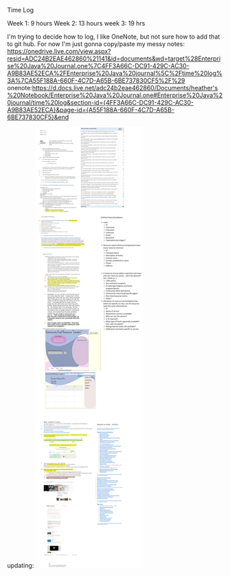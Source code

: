  Time Log

Week 1: 9 hours
Week 2: 13 hours
week 3: 19 hrs

I'm trying to decide how to log, I like OneNote, but not sure how to add that to git hub.
For now I'm just gonna copy/paste my messy notes:
https://onedrive.live.com/view.aspx?resid=ADC24B2EAE462860%21141&id=documents&wd=target%28Enterprise%20Java%20Journal.one%7C4FF3A66C-DC91-429C-AC30-A9B83AE52ECA%2FEnterprise%20Java%20journal%5C%2Ftime%20log%3A%7CA55F188A-660F-4C7D-A65B-6BE737830CF5%2F%29
onenote:https://d.docs.live.net/adc24b2eae462860/Documents/heather's%20Notebook/Enterprise%20Java%20Journal.one#Enterprise%20Java%20journal/time%20log&section-id={4FF3A66C-DC91-429C-AC30-A9B83AE52ECA}&page-id={A55F188A-660F-4C7D-A65B-6BE737830CF5}&end

updating:
![img_8.png](img_8.png)    